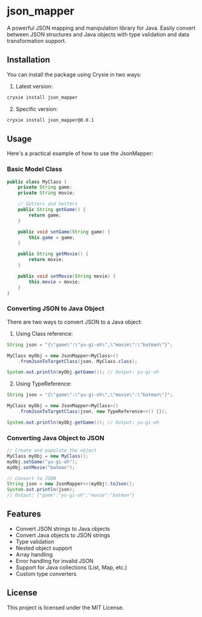 # json_mapper

A powerful JSON mapping and manipulation library for Java. Easily convert between JSON structures and Java objects with type validation and data transformation support.

## Installation

You can install the package using Cryxie in two ways:

1. Latest version:

```bash
cryxie install json_mapper
```

2. Specific version:

```bash
cryxie install json_mapper@0.0.1
```

## Usage

Here's a practical example of how to use the JsonMapper:

### Basic Model Class

```java
public class MyClass {
    private String game;
    private String movie;

    // Getters and Setters
    public String getGame() {
        return game;
    }

    public void setGame(String game) {
        this.game = game;
    }

    public String getMovie() {
        return movie;
    }

    public void setMovie(String movie) {
        this.movie = movie;
    }
}
```

### Converting JSON to Java Object

There are two ways to convert JSON to a Java object:

1. Using Class reference:

```java
String json = "{\"game\":\"yu-gi-oh\",\"movie\":\"batman\"}";

MyClass myObj = new JsonMapper<MyClass>()
    .fromJsonToTargetClass(json, MyClass.class);

System.out.println(myObj.getGame()); // Output: yu-gi-oh
```

2. Using TypeReference:

```java
String json = "{\"game\":\"yu-gi-oh\",\"movie\":\"batman\"}";

MyClass myObj = new JsonMapper<MyClass>()
    .fromJsonToTargetClass(json, new TypeReference<>() {});

System.out.println(myObj.getGame()); // Output: yu-gi-oh
```

### Converting Java Object to JSON

```java
// Create and populate the object
MyClass myObj = new MyClass();
myObj.setGame("yu-gi-oh");
myObj.setMovie("batman");

// Convert to JSON
String json = new JsonMapper<>(myObj).toJson();
System.out.println(json);
// Output: {"game":"yu-gi-oh","movie":"batman"}
```

## Features

- Convert JSON strings to Java objects
- Convert Java objects to JSON strings
- Type validation
- Nested object support
- Array handling
- Error handling for invalid JSON
- Support for Java collections (List, Map, etc.)
- Custom type converters

## License

This project is licensed under the MIT License.
